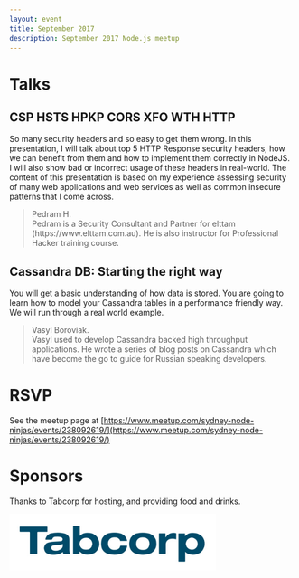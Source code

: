 ```yaml
---
layout: event
title: September 2017
description: September 2017 Node.js meetup
---
```


# Talks

## CSP HSTS HPKP CORS XFO WTH HTTP

So many security headers and so easy to get them wrong. In this presentation, I will talk about top 5 HTTP Response security headers, how we can benefit from them and how to implement them correctly in NodeJS. I will also show bad or incorrect usage of these headers in real-world. The content of this presentation is based on my experience assessing security of many web applications and web services as well as common insecure patterns that I come across.

<blockquote>Pedram H. <br />Pedram is a Security Consultant and Partner for elttam (https://www.elttam.com.au). He is also instructor for Professional Hacker training course.</blockquote>

## Cassandra DB: Starting the right way

You will get a basic understanding of how data is stored. You are going to learn how to model your Cassandra tables in a performance friendly way. We will run through a real world example.

<blockquote>Vasyl Boroviak. <br />Vasyl used to develop Cassandra backed high throughput applications. He wrote a series of blog posts on Cassandra which have become the go to guide for Russian speaking developers.</blockquote>

# RSVP

See the meetup page at [https://www.meetup.com/sydney-node-ninjas/events/238092619/](https://www.meetup.com/sydney-node-ninjas/events/238092619/)

# Sponsors

Thanks to Tabcorp for hosting, and providing food and drinks.

<img src="/assets/images/sponsors/tabcorp.jpg" alt="Tabcorp logo" height="100" />
